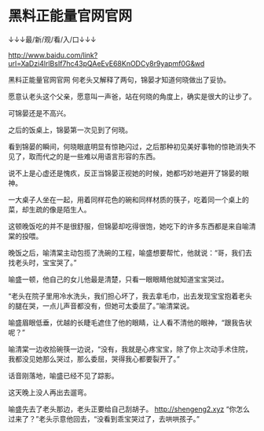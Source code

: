 # 黑料正能量官网官网

↓↓↓最/新/观/看/入/口↓↓↓

http://www.baidu.com/link?url=XaDzi4lrlBsIf7hc43pQAeEvE68KnODCy8r9yapmf0G&wd

黑料正能量官网官网
何老头又解释了两句，锦晏才知道何晓做出了妥协。

愿意认老头这个父亲，愿意叫一声爸，站在何晓的角度上，确实是很大的让步了。

可锦晏还是不高兴。

之后的饭桌上，锦晏第一次见到了何晓。

看到锦晏的瞬间，何晓眼底明显有惊艳闪过，之后那种初见美好事物的惊艳消失不见了，取而代之的是一些难以用语言形容的东西。

说不上是心虚还是愧疚，反正当锦晏正视她的时候，她都巧妙地避开了锦晏的眼神。

一大桌子人坐在一起，用着同样花色的碗和同样材质的筷子，吃着同一个桌上的菜，却生疏的像是陌生人。

这顿晚饭吃的并不是很舒服，但锦晏却吃得很饱，她吃下的许多东西都是来自喻清棠的投喂。

晚饭之后，喻清棠主动包揽了洗碗的工程，喻盛想要帮忙，他就说：“哥，我们去找老头时，宝宝哭了。”

喻盛一顿，他自己的女儿他最是清楚，只看一眼眼睛他就知道宝宝哭过。

“老头在院子里用冷水洗头，我们担心坏了，我去拿毛巾，出去发现宝宝抱着老头的腿在哭，一点儿声音都没有，但她可太委屈了。”喻清棠说。

喻盛眉眼低垂，优越的长睫毛遮住了他的眼睛，让人看不清他的眼神，“跟我告状呢？”

喻清棠一边收拾碗筷一边说，“没有，我就是心疼宝宝，除了你上次动手术住院，我都没见她那么哭过，那么委屈，哭得我心都要裂开了。”

话音刚落地，喻盛已经不见了踪影。

这天晚上没人再出去遛弯。

喻盛先去了老头那边，老头正要给自己刮胡子。
http://shengeng2.xyz
“你怎么过来了？”老头示意他回去，“没看到乖宝哭过了，去哄哄孩子。”
